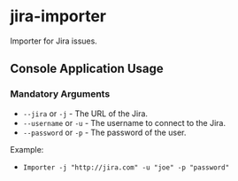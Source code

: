 # jira-importer
Importer for Jira issues.

## Console Application Usage
### Mandatory Arguments
* `--jira` or `-j` - The URL of the Jira.
* `--username` or `-u` - The username to connect to the Jira.
* `--password` or `-p` - The password of the user.

Example:
* `Importer -j "http://jira.com" -u "joe" -p "password"`
